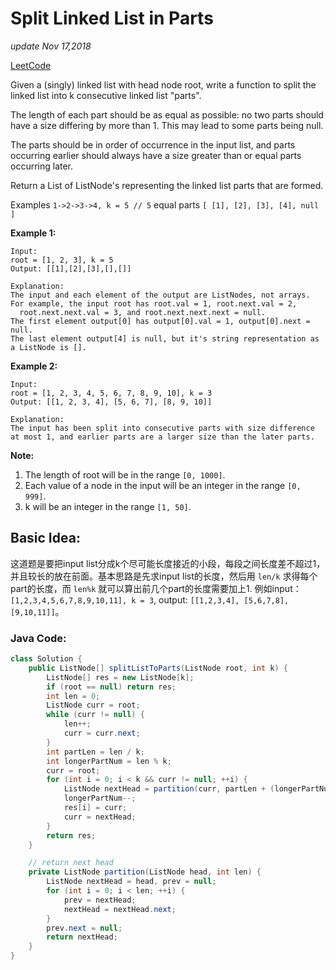 # Split Linked List in Parts

_update Nov 17,2018_

[LeetCode](https://leetcode.com/problems/split-linked-list-in-parts/)

Given a \(singly\) linked list with head node root, write a function to split the linked list into k consecutive linked list "parts".

The length of each part should be as equal as possible: no two parts should have a size differing by more than 1. This may lead to some parts being null.

The parts should be in order of occurrence in the input list, and parts occurring earlier should always have a size greater than or equal parts occurring later.

Return a List of ListNode's representing the linked list parts that are formed.

Examples `1->2->3->4, k = 5 // 5` equal parts `[ [1], [2], [3], [4], null ]`

**Example 1:**

```text
Input: 
root = [1, 2, 3], k = 5
Output: [[1],[2],[3],[],[]]

Explanation:
The input and each element of the output are ListNodes, not arrays.
For example, the input root has root.val = 1, root.next.val = 2, 
  root.next.next.val = 3, and root.next.next.next = null.
The first element output[0] has output[0].val = 1, output[0].next = null.
The last element output[4] is null, but it's string representation as a ListNode is [].
```

**Example 2:**

```text
Input: 
root = [1, 2, 3, 4, 5, 6, 7, 8, 9, 10], k = 3
Output: [[1, 2, 3, 4], [5, 6, 7], [8, 9, 10]]

Explanation:
The input has been split into consecutive parts with size difference at most 1, and earlier parts are a larger size than the later parts.
```

**Note:**

1. The length of root will be in the range `[0, 1000]`.
2. Each value of a node in the input will be an integer in the range `[0, 999]`.
3. k will be an integer in the range `[1, 50]`.

## Basic Idea:

这道题是要把input list分成k个尽可能长度接近的小段，每段之间长度差不超过1，并且较长的放在前面。基本思路是先求input list的长度，然后用 `len/k` 求得每个part的长度，而 `len%k` 就可以算出前几个part的长度需要加上1. 例如input：`[1,2,3,4,5,6,7,8,9,10,11], k = 3`, output: `[[1,2,3,4], [5,6,7,8], [9,10,11]]`。

### Java Code:

```java
class Solution {
    public ListNode[] splitListToParts(ListNode root, int k) {
        ListNode[] res = new ListNode[k];
        if (root == null) return res;
        int len = 0;
        ListNode curr = root;
        while (curr != null) {
            len++;
            curr = curr.next;
        }
        int partLen = len / k;
        int longerPartNum = len % k;
        curr = root;
        for (int i = 0; i < k && curr != null; ++i) {
            ListNode nextHead = partition(curr, partLen + (longerPartNum > 0 ? 1 : 0));
            longerPartNum--;
            res[i] = curr;
            curr = nextHead;
        }
        return res;
    }

    // return next head
    private ListNode partition(ListNode head, int len) {
        ListNode nextHead = head, prev = null;
        for (int i = 0; i < len; ++i) {
            prev = nextHead;
            nextHead = nextHead.next;
        }
        prev.next = null;
        return nextHead;
    }
}
```

